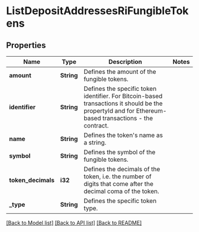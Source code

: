 # ListDepositAddressesRiFungibleTokens

## Properties

Name | Type | Description | Notes
------------ | ------------- | ------------- | -------------
**amount** | **String** | Defines the amount of the fungible tokens. | 
**identifier** | **String** | Defines the specific token identifier. For Bitcoin-based transactions it should be the propertyId and for Ethereum-based transactions - the contract. | 
**name** | **String** | Defines the token's name as a string. | 
**symbol** | **String** | Defines the symbol of the fungible tokens. | 
**token_decimals** | **i32** | Defines the decimals of the token, i.e. the number of digits that come after the decimal coma of the token. | 
**_type** | **String** | Defines the specific token type. | 

[[Back to Model list]](../README.md#documentation-for-models) [[Back to API list]](../README.md#documentation-for-api-endpoints) [[Back to README]](../README.md)


